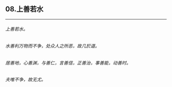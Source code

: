 ## 08.上善若水
---


###### 上善若水。

###### 水善利万物而不争，处众人之所恶，故几於道。

###### 居善地，心善渊，与善仁，言善信，正善治，事善能，动善时。

###### 夫唯不争，故无尤。

######  

